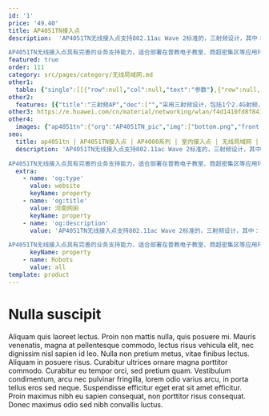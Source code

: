 ```yaml
---
id: '1'
price: '49.40'
title: AP4051TN接入点
description:  'AP4051TN无线接入点支持802.11ac Wave 2标准的，三射频设计，其中：2.4G频段支持2×2 MIMO和2条空间流；5G频段两个射频，一个5G射频支持2×2 MIMO和2条空间流，另外一个5G射频支持4×4 MIMO和4条空间流。

AP4051TN无线接入点具有完善的业务支持能力，适合部署在普教电子教室、商超密集区等应用环境。'
featured: true
order: 111
category: src/pages/category/无线局域网.md
other1: 
  table: {"single":[[{"row":null,"col":null,"text":"参数"},{"row":null,"col":null,"text":"AP4051TN"}],[{"row":null,"col":null,"text":"尺寸（长×宽×高）"},{"row":null,"col":null,"text":"220mm×220mm×52mm"}],[{"row":null,"col":null,"text":"电源输入"},{"row":null,"col":null,"text":"DC：42.5V~57V  \nPoE供电：满足802.3at以太网供电标准，并支持双PoE供电备份"}],[{"row":null,"col":null,"text":"最大功耗"},{"row":null,"col":null,"text":"22W（不含USB）\n说明：实际最大功耗遵照不同国家和地区法规而有所不同。"}],[{"row":null,"col":null,"text":"可同时在线的用户数量"},{"row":null,"col":null,"text":"768"}],[{"row":null,"col":null,"text":"最大发射功率"},{"row":null,"col":null,"text":"2.4G:  23dBm（组合功率）\n5G-1:  22dBm（组合功率）\n5G-2:  23dBm（组合功率）\n说明：实际发射功率遵照不同国家和地区法规而有所不同。"}],[{"row":null,"col":null,"text":"MIMO:空间流"},{"row":null,"col":null,"text":"4×4:4   整机8条流 "}],[{"row":null,"col":null,"text":"无线协议"},{"row":null,"col":null,"text":"802.11a/b/g/n/ac/ac wave2"}],[{"row":null,"col":null,"text":"最高速率"},{"row":null,"col":null,"text":"3Gbps"}]]}
other2:
  features: [{"title":"三射频AP","dec":["","采用三射频设计，包括1个2.4G射频，2个5G射频，并发用户提升50%",""]},{"title":"内置抗干扰模块","dec":["","同频干扰降低80%，性能提升30%",""]},{"title":"云管理","dec":["","可通过华为云管理平台对AP设备及业务进行管理和运维，节省网络运维成本",""]}]
other3: https://e.huawei.com/cn/material/networking/wlan/f4d1410fd8f8412296956d1450702d8d
other4:
  images: {"ap4051tn":{"org":"AP4051TN_pic","img":["bottom.png","front.png","front_left.png","front_right.png","rear_top.png","top.png"]}}
seo:
  title: ap4051tn | AP4051TN接入点 | AP4000系列 | 室内接入点 | 无线局域网 | 企业网络
  description: 'AP4051TN无线接入点支持802.11ac Wave 2标准的，三射频设计，其中：2.4G频段支持2×2 MIMO和2条空间流；5G频段两个射频，一个5G射频支持2×2 MIMO和2条空间流，另外一个5G射频支持4×4 MIMO和4条空间流。

AP4051TN无线接入点具有完善的业务支持能力，适合部署在普教电子教室、商超密集区等应用环境。'
  extra:
    - name: 'og:type'
      value: website
      keyName: property
    - name: 'og:title'
      value: 河南网田
      keyName: property
    - name: 'og:description'
      value: 'AP4051TN无线接入点支持802.11ac Wave 2标准的，三射频设计，其中：2.4G频段支持2×2 MIMO和2条空间流；5G频段两个射频，一个5G射频支持2×2 MIMO和2条空间流，另外一个5G射频支持4×4 MIMO和4条空间流。

AP4051TN无线接入点具有完善的业务支持能力，适合部署在普教电子教室、商超密集区等应用环境。'
      keyName: property
    - name: Robots
      value: all
template: product
---
```


# Nulla suscipit

Aliquam quis laoreet lectus. Proin non mattis nulla, quis posuere mi. Mauris venenatis, magna at pellentesque commodo, lectus risus vehicula elit, nec dignissim nisl sapien id leo. Nulla non pretium metus, vitae finibus lectus. Aliquam in posuere risus. Curabitur ultrices ornare magna porttitor commodo. Curabitur eu tempor orci, sed pretium quam. Vestibulum condimentum, arcu nec pulvinar fringilla, lorem odio varius arcu, in porta tellus eros sed neque. Suspendisse efficitur eget erat sit amet efficitur. Proin maximus nibh eu sapien consequat, non porttitor risus consequat. Donec maximus odio sed nibh convallis luctus.